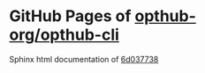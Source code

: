 GitHub Pages of [opthub-org/opthub-cli](https://github.com/opthub-org/opthub-cli.git)
===
Sphinx html documentation of [6d037738](https://github.com/opthub-org/opthub-cli/tree/6d0377381e55430c73515a4f7bd8d75b40738bb8)
